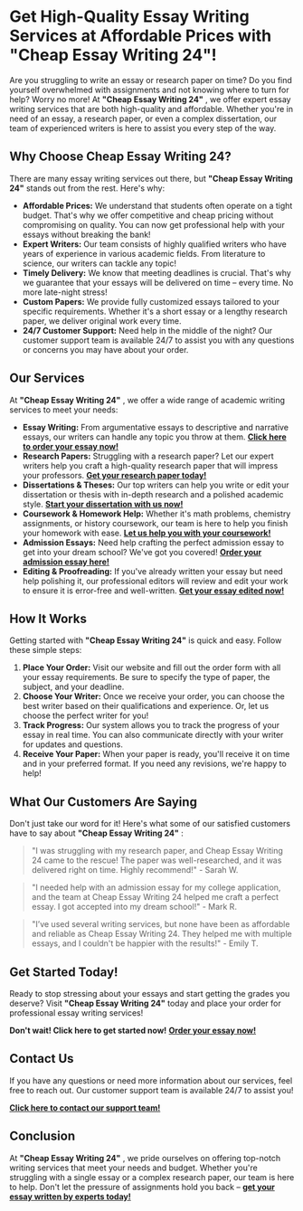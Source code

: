 # Get High-Quality Essay Writing Services at Affordable Prices with "Cheap Essay Writing 24"!

Are you struggling to write an essay or research paper on time? Do you find yourself overwhelmed with assignments and not knowing where to turn for help? Worry no more! At **"Cheap Essay Writing 24"** , we offer expert essay writing services that are both high-quality and affordable. Whether you're in need of an essay, a research paper, or even a complex dissertation, our team of experienced writers is here to assist you every step of the way.

## Why Choose Cheap Essay Writing 24?

There are many essay writing services out there, but **"Cheap Essay Writing 24"** stands out from the rest. Here's why:

- **Affordable Prices:** We understand that students often operate on a tight budget. That's why we offer competitive and cheap pricing without compromising on quality. You can now get professional help with your essays without breaking the bank!
- **Expert Writers:** Our team consists of highly qualified writers who have years of experience in various academic fields. From literature to science, our writers can tackle any topic!
- **Timely Delivery:** We know that meeting deadlines is crucial. That's why we guarantee that your essays will be delivered on time – every time. No more late-night stress!
- **Custom Papers:** We provide fully customized essays tailored to your specific requirements. Whether it's a short essay or a lengthy research paper, we deliver original work every time.
- **24/7 Customer Support:** Need help in the middle of the night? Our customer support team is available 24/7 to assist you with any questions or concerns you may have about your order.

## Our Services

At **"Cheap Essay Writing 24"** , we offer a wide range of academic writing services to meet your needs:

- **Essay Writing:** From argumentative essays to descriptive and narrative essays, our writers can handle any topic you throw at them. [**Click here to order your essay now!**](https://tinyurl.com/topessay?keyword=cheap+essay+writing+24)
- **Research Papers:** Struggling with a research paper? Let our expert writers help you craft a high-quality research paper that will impress your professors. [**Get your research paper today!**](https://tinyurl.com/topessay?keyword=cheap+essay+writing+24)
- **Dissertations & Theses:** Our top writers can help you write or edit your dissertation or thesis with in-depth research and a polished academic style. [**Start your dissertation with us now!**](https://tinyurl.com/topessay?keyword=cheap+essay+writing+24)
- **Coursework & Homework Help:** Whether it's math problems, chemistry assignments, or history coursework, our team is here to help you finish your homework with ease. [**Let us help you with your coursework!**](https://tinyurl.com/topessay?keyword=cheap+essay+writing+24)
- **Admission Essays:** Need help crafting the perfect admission essay to get into your dream school? We've got you covered! [**Order your admission essay here!**](https://tinyurl.com/topessay?keyword=cheap+essay+writing+24)
- **Editing & Proofreading:** If you've already written your essay but need help polishing it, our professional editors will review and edit your work to ensure it is error-free and well-written. [**Get your essay edited now!**](https://tinyurl.com/topessay?keyword=cheap+essay+writing+24)

## How It Works

Getting started with **"Cheap Essay Writing 24"** is quick and easy. Follow these simple steps:

1. **Place Your Order:** Visit our website and fill out the order form with all your essay requirements. Be sure to specify the type of paper, the subject, and your deadline.
2. **Choose Your Writer:** Once we receive your order, you can choose the best writer based on their qualifications and experience. Or, let us choose the perfect writer for you!
3. **Track Progress:** Our system allows you to track the progress of your essay in real time. You can also communicate directly with your writer for updates and questions.
4. **Receive Your Paper:** When your paper is ready, you'll receive it on time and in your preferred format. If you need any revisions, we're happy to help!

## What Our Customers Are Saying

Don't just take our word for it! Here's what some of our satisfied customers have to say about **"Cheap Essay Writing 24"** :

> "I was struggling with my research paper, and Cheap Essay Writing 24 came to the rescue! The paper was well-researched, and it was delivered right on time. Highly recommend!" - Sarah W.

> "I needed help with an admission essay for my college application, and the team at Cheap Essay Writing 24 helped me craft a perfect essay. I got accepted into my dream school!" - Mark R.

> "I’ve used several writing services, but none have been as affordable and reliable as Cheap Essay Writing 24. They helped me with multiple essays, and I couldn't be happier with the results!" - Emily T.

## Get Started Today!

Ready to stop stressing about your essays and start getting the grades you deserve? Visit **"Cheap Essay Writing 24"** today and place your order for professional essay writing services!

**Don't wait! Click here to get started now!** [**Order your essay now!**](https://tinyurl.com/topessay?keyword=cheap+essay+writing+24)

## Contact Us

If you have any questions or need more information about our services, feel free to reach out. Our customer support team is available 24/7 to assist you!

[**Click here to contact our support team!**](https://tinyurl.com/topessay?keyword=cheap+essay+writing+24)

## Conclusion

At **"Cheap Essay Writing 24"** , we pride ourselves on offering top-notch writing services that meet your needs and budget. Whether you're struggling with a single essay or a complex research paper, our team is here to help. Don't let the pressure of assignments hold you back – [**get your essay written by experts today!**](https://tinyurl.com/topessay?keyword=cheap+essay+writing+24)
